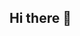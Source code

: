 ## Hi there 👋

<!--
**FiedElahreshProjects/FiedElahreshProjects** is a ✨ _special_ ✨ repository because its `README.md` (this file) appears on your GitHub profile.

Here are some ideas to get you started:

- 🔭 I’m currently working on Bitcoin Trader, Interview.me
- 🌱 I’m currently learning Machine Learning and C# Game Development
-->
